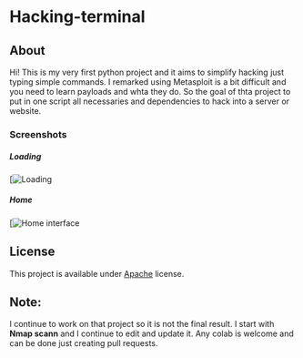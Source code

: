 # Hacking-terminal

## About
Hi! This is my very first python project and it aims to simplify hacking just typing simple commands. I remarked using Metasploit is a bit difficult and you need to learn payloads and whta they do. So the goal of thta project to put in one script all necessaries and dependencies to hack into a server or website.

### Screenshots
##### Loading
[![Loading](https://drive.google.com/file/d/15TFXZbZ0-AcSY1XxTQwkVukYZ7eqzhBo/view?usp=sharing)

##### Home
[![Home interface](https://drive.google.com/file/d/114vHkixKwVkCo19Oc7m7M2cjFrhqRsdw/view?usp=sharing)


## License
This project is available under [Apache](https://www.apache.org/licenses/LICENSE-2.0) license.


## Note:
I continue to work on that project so it is not the final result. I start with **Nmap scann** and I continue to edit and update it.
Any colab is welcome and can be done just creating pull requests.
